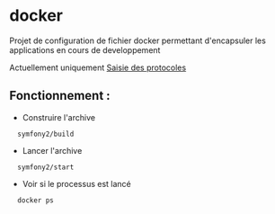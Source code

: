 # docker


Projet de configuration de fichier docker permettant d'encapsuler les applications en cours de developpement

Actuellement uniquement [Saisie des protocoles](https://github.com/PnCevennes/projet_suivi)

## Fonctionnement : 

* Construire l'archive
```
  symfony2/build
```
* Lancer l'archive
```
  symfony2/start
```
* Voir si le processus est lancé
```
  docker ps
```
